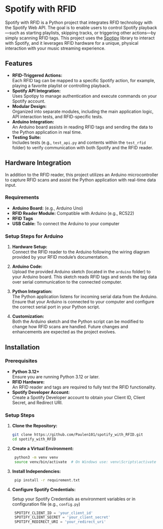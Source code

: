 # Spotify with RFID

Spotify with RFID is a Python project that integrates RFID technology with the Spotify Web API. The goal is to enable users to control Spotify playback—such as starting playlists, skipping tracks, or triggering other actions—by simply scanning RFID tags. This project uses the [Spotipy](https://spotipy.readthedocs.io/) library to interact with Spotify, and it leverages RFID hardware for a unique, physical interaction with your music streaming experience.

## Features

- **RFID-Triggered Actions:**  
  Each RFID tag can be mapped to a specific Spotify action, for example, playing a favorite playlist or controlling playback.
- **Spotify API Integration:**  
  Uses Spotipy to manage authentication and execute commands on your Spotify account.
- **Modular Design:**  
  Organized into separate modules, including the main application logic, API interaction tests, and RFID-specific tests.
- **Arduino Integration:**  
  An Arduino board assists in reading RFID tags and sending the data to the Python application in real time.
- **Testing Suite:**  
  Includes tests (e.g., `test_api.py` and contents within the `test_rfid` folder) to verify communication with both Spotify and the RFID reader.

## Hardware Integration

In addition to the RFID reader, this project utilizes an Arduino microcontroller to capture RFID scans and assist the Python application with real-time data input.

### Requirements

- **Arduino Board:** (e.g., Arduino Uno)
- **RFID Reader Module:** Compatible with Arduino (e.g., RC522)
- **RFID Tags**
- **USB Cable:** To connect the Arduino to your computer

### Setup Steps for Arduino

1. **Hardware Setup:**  
   Connect the RFID reader to the Arduino following the wiring diagram provided by your RFID module’s documentation.

2. **Arduino Code:**  
   Upload the provided Arduino sketch (located in the `arduino` folder) to your Arduino board. This sketch reads RFID tags and sends the tag data over serial communication to the connected computer.

3. **Python Integration:**  
   The Python application listens for incoming serial data from the Arduino. Ensure that your Arduino is connected to your computer and configure the correct serial port in your Python script.

4. **Customization:**  
   Both the Arduino sketch and the Python script can be modified to change how RFID scans are handled. Future changes and enhancements are expected as the project evolves.

## Installation

### Prerequisites

- **Python 3.12+**  
  Ensure you are running Python 3.12 or later.
- **RFID Hardware:**  
  An RFID reader and tags are required to fully test the RFID functionality.
- **Spotify Developer Account:**  
  Create a Spotify Developer account to obtain your Client ID, Client Secret, and Redirect URI.

### Setup Steps

1. **Clone the Repository:**

   ```bash
   git clone https://github.com/Paulen101/spotify_with_RFID.git
   cd spotify_with_RFID
   ```

2. **Create a Virtual Environment:**
  
   ```bash
    python3 -m venv venv
    source venv/bin/activate  # On Windows use: venv\Scripts\activate
   ```

3. **Install Independencies:**

   ```bash
    pip install -r requirement.txt
   ```

4. **Configure Spotify Credentials:**

     Setup your Spotify Credentials as environment variables or in configuration file (e.g., `config.py`)
     
     ```python
      SPOTIFY_CLIENT_ID = 'your_client_id'
      SPOTIFY_CLIENT_SECRET = 'your_client_secret'
      SPOTIFY_REDIRECT_URI = 'your_redirect_uri'
     ```
       


